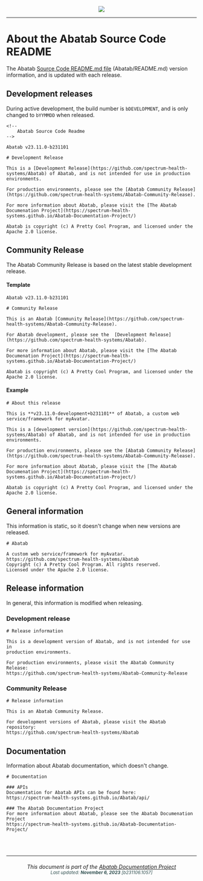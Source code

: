 <div align="center">

![](../../.github/resources/images/logos/abatab-documentation-project-logo.png)

</div>

***

# About the Abatab Source Code README

The Abatab [Source Code README.md file](https://github.com/spectrum-health-systems/Abatab/blob/main/src/Abatab/README.md) (Abatab/README.md) version information, and is updated with each release.

## Development releases

During active development, the build number is `bDEVELOPMENT`, and is only changed to `bYYMMDD` when released.

```
<!-- 
	Abatab Source Code Readme
-->

Abatab v23.11.0-b231101

# Development Release

This is a [Development Release](https://github.com/spectrum-health-systems/Abatab) of Abatab, and is not intended for use in production environments.

For production environments, please see the [Abatab Community Release](https://github.com/spectrum-health-systems/Abatab-Community-Release).

For more information about Abatab, please visit the [The Abatab Documenation Project](https://spectrum-health-systems.github.io/Abatab-Documentation-Project/)

Abatab is copyright (c) A Pretty Cool Program, and licensed under the Apache 2.0 license.  
```

## Community Release

The Abatab Community Release is based on the latest stable development release.

#### Template

```
Abatab v23.11.0-b231101

# Community Release

This is an Abatab [Community Release](https://github.com/spectrum-health-systems/Abatab-Community-Release).

For Abatab development, please see the  [Development Release](https://github.com/spectrum-health-systems/Abatab).

For more information about Abatab, please visit the [The Abatab Documenation Project](https://spectrum-health-systems.github.io/Abatab-Documentation-Project/)

Abatab is copyright (c) A Pretty Cool Program, and licensed under the Apache 2.0 license.    
```

#### Example

```
# About this release

This is **v23.11.0-development+b231101** of Abatab, a custom web service/framework for myAvatar.

This is a [development version](https://github.com/spectrum-health-systems/Abatab) of Abatab, and is not intended for use in production environments.

For production environments, please see the [Abatab Community Release](https://github.com/spectrum-health-systems/Abatab-Community-Release).

For more information about Abatab, please visit the [The Abatab Documenation Project](https://spectrum-health-systems.github.io/Abatab-Documentation-Project/)

Abatab is copyright (c) A Pretty Cool Program, and licensed under the Apache 2.0 license.  
```



## General information

This information is static, so it doesn't change when new versions are released.

```
# Abatab

A custom web service/framework for myAvatar.
https://github.com/spectrum-health-systems/Abatab
Copyright (c) A Pretty Cool Program. All rights reserved.
Licensed under the Apache 2.0 license.
```

## Release information

In general, this information is modified when releasing.

### Development release

```
# Release information

This is a development version of Abatab, and is not intended for use in  
production environments.

For production environments, please visit the Abatab Community Release:  
https://github.com/spectrum-health-systems/Abatab-Community-Release
```

### Community Release

```
# Release information

This is an Abatab Community Release.

For development versions of Abatab, please visit the Abatab repository:  
https://github.com/spectrum-health-systems/Abatab
```

## Documentation

Information about Abatab documentation, which doesn't change.

```
# Documentation

### APIs
Documentation for Abatab APIs can be found here:
https://spectrum-health-systems.github.io/Abatab/api/

### The Abatab Documentation Project
For more information about Abatab, please see the Abatab Documenation Project
https://spectrum-health-systems.github.io/Abatab-Documentation-Project/
```

<br>
<br>

***

<div align="center">
	<h6>
		This document is part of the <a href="https://spectrum-health-systems.github.io/Abatab-Documentation-Project/">Abatab Documentation Project</a>
		<br>
		<sub style="color:DarkSlateGrey;">
			Last updated: <b>November 6, 2023</b> [b231106.1057]
		</sub>
	</h6>
</div>